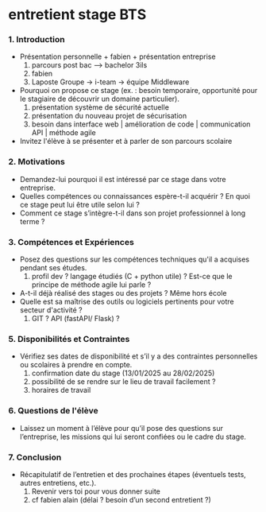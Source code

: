 # entretient stage BTS

### 1. **Introduction**

- Présentation personnelle + fabien   + présentation  entreprise
    1. parcours post bac  ——> bachelor 3ils
    2. fabien
    3. Laposte Groupe  → i-team → équipe Middleware 
- Pourquoi on propose ce stage (ex. : besoin temporaire, opportunité pour le stagiaire de découvrir un domaine particulier).
    1. présentation système de sécurité actuelle
    2. présentation du nouveau projet de sécurisation
    3. besoin dans  interface web | amélioration de code  | communication API | méthode agile
- Invitez l'élève à se présenter et à parler de son parcours scolaire

### 2. **Motivations**

- Demandez-lui pourquoi il est intéressé par ce stage dans votre entreprise.
- Quelles compétences ou connaissances espère-t-il acquérir ? En quoi ce stage peut lui être utile  selon lui ?
- Comment ce stage s’intègre-t-il dans son projet professionnel à long terme ?

### 3. **Compétences et Expériences**

- Posez des questions sur les compétences techniques qu'il a acquises pendant ses études.
    1. profil dev ? langage étudiés (C + python utile)  ? Est-ce que le principe de méthode agile lui parle ?
- A-t-il déjà réalisé des stages ou des projets  ? Même hors école
- Quelle est sa maîtrise des outils ou logiciels pertinents pour votre secteur d'activité ?
    1. GIT ? API (fastAPI/ Flask) ? 

### 5. **Disponibilités et Contraintes**

- Vérifiez ses dates de disponibilité et s’il y a des contraintes personnelles ou scolaires à prendre en compte.
    1. confirmation date du stage (13/01/2025 au 28/02/2025) 
    2. possibilité de se rendre sur le lieu de travail facilement ?
    3.  horaires de travail

### 6. **Questions de l'élève**

- Laissez un moment à l’élève pour qu’il pose des questions sur l’entreprise, les missions qui lui seront confiées ou le cadre du stage.

### 7. **Conclusion**

- Récapitulatif de l’entretien et des prochaines étapes (éventuels tests, autres entretiens, etc.).
    1. Revenir vers toi pour vous donner suite 
    2. cf fabien alain (délai ? besoin d’un second entretient ?)